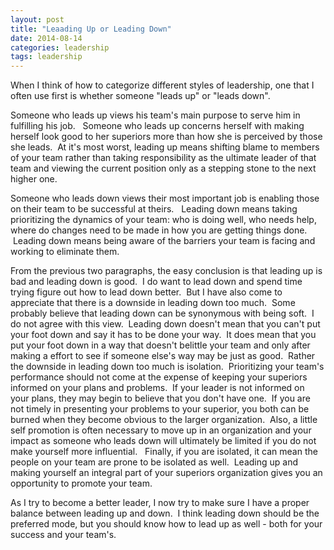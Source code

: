 ```yaml
---
layout: post
title: "Leaading Up or Leading Down"
date: 2014-08-14
categories: leadership
tags: leadership
---
```


When I think of how to categorize different styles of leadership, one that I often use first is whether someone "leads up" or "leads down".

Someone who leads up views his team's main purpose to serve him in fulfilling his job.   Someone who leads up concerns herself with making herself look good to her superiors more than how she is perceived by those she leads.  At it's most worst, leading up means shifting blame to members of your team rather than taking responsibility as the ultimate leader of that team and viewing the current position only as a stepping stone to the next higher one.

Someone who leads down views their most important job is enabling those on their team to be successful at theirs.   Leading down means taking prioritizing the dynamics of your team: who is doing well, who needs help, where do changes need to be made in how you are getting things done.  Leading down means being aware of the barriers your team is facing and working to eliminate them.

From the previous two paragraphs, the easy conclusion is that leading up is bad and leading down is good.  I do want to lead down and spend time trying figure out how to lead down better.  But I have also come to appreciate that there is a downside in leading down too much.  Some probably believe that leading down can be synonymous with being soft.  I do not agree with this view.  Leading down doesn't mean that you can't put your foot down and say it has to be done your way.  It does mean that you put your foot down in a way that doesn't belittle your team and only after making a effort to see if someone else's way may be just as good.  Rather the downside in leading down too much is isolation.  Prioritizing your team's performance should not come at the expense of keeping your superiors informed on your plans and problems.  If your leader is not informed on your plans, they may begin to believe that you don't have one.  If you are not timely in presenting your problems to your superior, you both can be burned when they become obvious to the larger organization.  Also, a little self promotion is often necessary to move up in an organization and your impact as someone who leads down will ultimately be limited if you do not make yourself more influential.   Finally, if you are isolated, it can mean the people on your team are prone to be isolated as well.  Leading up and making yourself an integral part of your superiors organization gives you an opportunity to promote your team.

As I try to become a better leader, I now try to make sure I have a proper balance between leading up and down.  I think leading down should be the preferred mode, but you should know how to lead up as well - both for your success and your team's.